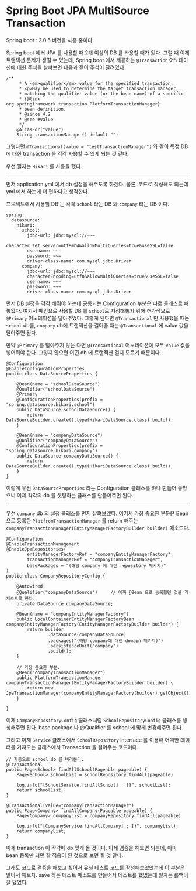 # Spring Boot JPA MultiSource Transaction

Spring boot : 2.0.5 버전을 사용 중이다.

Spring boot 에서 JPA 를 사용할 때 2개 이상의 DB 를 사용할 때가 있다. 그럴 때 이제 트랜잭션 문제가 생길 수 있는데, Spring boot 에서 제공하는 `@Transaction` 어노테이션에 대한 주석을 살펴보면 다음과 같이 주석이 달려있다.

```
/**
	 * A <em>qualifier</em> value for the specified transaction.
	 * <p>May be used to determine the target transaction manager,
	 * matching the qualifier value (or the bean name) of a specific
	 * {@link org.springframework.transaction.PlatformTransactionManager}
	 * bean definition.
	 * @since 4.2
	 * @see #value
	 */
	@AliasFor("value")
	String transactionManager() default "";
```

그렇다면 `@Transactional(value = "testTransactionManager")` 와 같이 특정 DB 에 대한 transaction 을 각각 사용할 수 있게 되는 것 같다.

우선 필자는 `Hikari` 를 사용을 했다.

---

먼저 application.yml 에서 db 설정을 해주도록 하겠다. 물론, 코드로 작성해도 되는데 yml 에서 하는게 더 편하다고 생각한다.

프로젝트에서 사용할 DB 는 각각 `school` 라는 DB 와 `company` 라는 DB 이다.

```
spring:
  datasource:
    hikari:
      school:
        jdbc-url: jdbc:mysql://~~~
        character_set_server=utf8mb4&allowMultiQueries=true&useSSL=false
        username: ~~~
        password: ~~~
        driver-class-name: com.mysql.jdbc.Driver
      company:
        jdbc-url: jdbc:mysql://~~~
        characterEncoding=utf8&allowMultiQueries=true&useSSL=false
        username: ~~~
        password: ~~~
        driver-class-name: com.mysql.jdbc.Driver
```


먼저 DB 설정을 각각 해줘야 하는데 공통되는 Configuration 부분은 따로 클래스로 빼놓았다. 여기서 메인으로 사용할 DB 를 `school`로 지정해놓기 위해 추가적으로 `@Primary` 어노테이션을 달아주었다. 그렇게 된다면 `@Transactional` 만 사용했을 때는 `school` db를, `company` db에 트랜잭션을 걸어줄 때는 `@Transactional` 에 value 값을 달아주면 된다.

만약 `@Primary` 를 달아주지 않는 다면 `@Transactional` 어노테이션에 모두 `value` 값을 넣어줘야 한다. 그렇지 않으면 어떤 db 에 트랜잭션 걸지 모르기 때문이다.

```
@Configuration
@EnableConfigurationProperties
public class DataSourceProperties {

    @Bean(name = "schoolDataSource")
    @Qualifier("schoolDataSource")
    @Primary
    @ConfigurationProperties(prefix = "spring.datasource.hikari.school")
    public DataSource schoolDataSource() {
        return DataSourceBuilder.create().type(HikariDataSource.class).build();
    }

    @Bean(name = "companyDataSource")
    @Qualifier("companyDataSource")
    @ConfigurationProperties(prefix = "spring.datasource.hikari.company")
    public DataSource companyDataSource() {
        return DataSourceBuilder.create().type(HikariDataSource.class).build();
    }
}

```

이렇게 우선 `DataSourceProperties` 라는 Configuration 클래스를 하나 만들어 놓았으니 이제 각각의 db 를 셋팅하는 클래스를 만들어주면 된다.

---

우선 `company` db 의 설정 클래스를 먼저 살펴보겠다. 여기서 가장 중요한 부분은 Bean 으로 등록한 `PlatfromTransactionManager` 를 return 해주는 `companyTransactionManager(EntityManagerFactoryBuilder builder)` 메소드다.

```
@Configuration
@EnableTransactionManagement
@EnableJpaRepositories(
        entityManagerFactoryRef = "companyEntityManagerFactory",
        transactionManagerRef = "companyTransactionManager",
        basePackages = "(해당 company 에 대한 repository 패키지)"
)
public class CompanyRepositoryConfig {

    @Autowired
    @Qualifier("companyDataSource")     // 아까 @Bean 으로 등록했던 것을 가져오도록 한다.
    private DataSource companyDataSource;

    @Bean(name = "companyEntityManagerFactory")
    public LocalContainerEntityManagerFactoryBean companyEntityManagerFactory(EntityManagerFactoryBuilder builder) {
        return builder
                .dataSource(companyDataSource)
                .packages("(해당 company에 대한 domain 패키지)")
                .persistenceUnit("company")
                .build();
    }

    // 가장 중요한 부분.
    @Bean("companyTransactionManager")
    public PlatformTransactionManager companyTransactionManager(EntityManagerFactoryBuilder builder) {
        return new JpaTransactionManager(companyEntityManagerFactory(builder).getObject());
    }

}

```

이제 `CompanyRepositoryConfig` 클래스처럼 `SchoolRepositoryConfig` 클래스를 생성해주면 된다. base package 나 @Qualifier 를 school 에 맞게 변경해주면 된다.

그리고 이제 `Service` 클래스에서 `SchoolRepository` interface 를 이용해 어떠한 데이터를 가져오는 클래스에서 Transaction 을 걸어주는 코드이다.

```
// 자동으로 school db 를 바라본다.
@Transactional
public Page<School> findAllSchool(Pageable pageable) {
    Page<School> schoolList = schoolRepository.findAll(pageable)
    
    log.info("[SchoolService.findAllSchool] : {}", schoolList);
    return schoolList;
}
```

```
@Transactional(value="companyTransactionManager")
public Page<Company> findAllCompany(Pageable pageable) {
    Page<Company> companyList = companyRepository.findAll(pageable)
    
    log.info("[CompanyService.findAllCompany] : {}", companyList);
    return companyList;
}
```

이제 transaction 이 각각에 db 맞게 돌 것이다.
이제 검증을 해보면 되는데, 아마 bean 등록만 되면 잘 적용이 된 것으로 보면 될 것 같다.

그래도 코드로 검증을 해보고 싶어서 유닛 테스트 코드를 작성해보았었는데 이 부분은 알아서 해보자. save 하는 테스트 메소드를 만들어서 테스트를 했었는데 필자는 롤백이 잘 됐었다.
